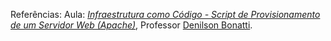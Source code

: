 Referências: 
Aula: [*Infraestrutura como Código - Script de Provisionamento de um Servidor Web (Apache)*](https://web.dio.me/project/infraestrutura-como-codigo-script-de-provisionamento-de-um-servidor-web-apache/learning/29d22f7e-e72c-4a50-8b25-a9af4a3a8471?back=/track/santander-linux-para-iniciantes&tab=undefined&moduleId=undefined), Professor [Denilson Bonatti](https://github.com/denilsonbonatti).
